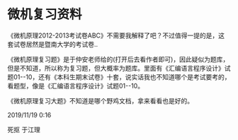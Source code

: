 # 微机复习资料

《微机原理2012-2013考试卷ABC》不需要我解释了吧？不过值得一提的是，这套试卷居然是暨南大学的考试卷..

《微机原理复习题》是于仲安老师给的(打开后去看作者即可)，因此疑似为题库，但是不知道，所以称为复习题，但大概率为题库。里面有《汇编语言程序设计》试题01--10，还有《本科生期末试卷》十套，说实话我也不知道哪个是考试要考的，看题型，像是《汇编语言程序设计》试题01--10。

《微机原理复习大题》不知道是哪个野鸡文档，拿来看看也是好的。

2019/11/19 0:16

死抠 于江理